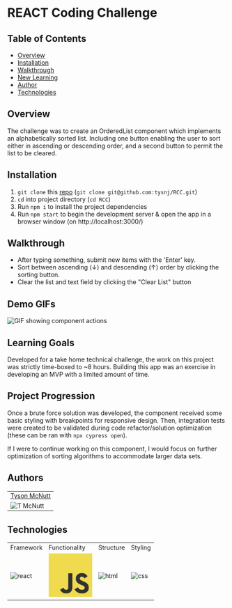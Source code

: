# REACT Coding Challenge


## Table of Contents

* [Overview](#overview)
* [Installation](#installation)
* [Walkthrough](#walkthrough)
* [New Learning](#newlearning)
* [Author](#author)
* [Technologies](#technologies)


## Overview
The challenge was to create an OrderedList component which implements an alphabetically sorted list. Including one button enabling the user to sort either in ascending or descending order, and a second button to permit the list to be cleared.


## Installation

1. `git clone` this [repo](https://github.com/tysnj/RCC) (`git clone git@github.com:tysnj/RCC.git`)
2. `cd` into project directory (`cd RCC`)
3. Run `npm i` to install the project dependencies
4. Run `npm start` to begin the development server & open the app in a browser window (on http://localhost:3000/)


## Walkthrough

- After typing something, submit new items with the 'Enter' key.
- Sort between ascending (↓) and descending (↑) order by clicking the sorting button.
- Clear the list and text field by clicking the "Clear List" button


## Demo GIFs
<!-- <img src='' width='400'> -->
![GIF showing component actions](./docs/RCC.gif)
                   

## Learning Goals
Developed for a take home technical challenge, the work on this project was strictly time-boxed to ~8 hours. Building this app was an exercise in developing an MVP with a limited amount of time.


## Project Progression
Once a brute force solution was developed, the component received some basic styling with breakpoints for responsive design. Then, integration tests were created to be validated during code refactor/solution optimization (these can be ran with `npx cypress open`). 

If I were to continue working on this component, I would focus on further optimization of sorting algorithms to accommodate larger data sets.


## Authors
<table>
    <tr>
        <td> <a href="https://github.com/tysnj">Tyson McNutt</td>
    </tr>
    </tr>
        <td><img src="https://avatars.githubusercontent.com/u/65634894?v=4" alt="T McNutt" width="125" height="auto" /></td>
    </tr>
</table>


## Technologies
<table>
    <tr>
        <td>Framework</td>
        <td>Functionality</td>
        <td>Structure</td>
        <td>Styling</td>
    </tr>
    </tr>
        <td><img src="https://mildaintrainings.com/wp-content/uploads/2017/11/react-logo.png" alt="react" width="100" height="auto" /></td>
        <td><img src="https://raw.githubusercontent.com/voodootikigod/logo.js/master/js.png" alt="javascript" width="100" height="auto" /></td>
        <td><img src="https://cdn.pixabay.com/photo/2017/08/05/11/16/logo-2582748_1280.png" alt="html" width="100" height="auto" /></td>
        <td><img src="https://www.pinclipart.com/picdir/middle/175-1759459_eng-a-med-kamel-frameworks-css-css-logo.png" alt="css" width="100" height="auto" /></td>
    </tr>
</table>